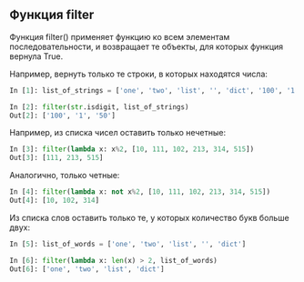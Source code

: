 ## Функция filter

Функция filter() применяет функцию ко всем элементам последовательности, и возвращает те объекты, для которых функция вернула True.

Например, вернуть только те строки, в которых находятся числа:
```python
In [1]: list_of_strings = ['one', 'two', 'list', '', 'dict', '100', '1', '50']

In [2]: filter(str.isdigit, list_of_strings)
Out[2]: ['100', '1', '50']
```

Например, из списка чисел оставить только нечетные:
```python
In [3]: filter(lambda x: x%2, [10, 111, 102, 213, 314, 515])
Out[3]: [111, 213, 515]
```

Аналогично, только четные:
```python
In [4]: filter(lambda x: not x%2, [10, 111, 102, 213, 314, 515])
Out[4]: [10, 102, 314]
```

Из списка слов оставить только те, у которых количество букв больше двух:
```python
In [5]: list_of_words = ['one', 'two', 'list', '', 'dict']

In [6]: filter(lambda x: len(x) > 2, list_of_words)
Out[6]: ['one', 'two', 'list', 'dict']
```
